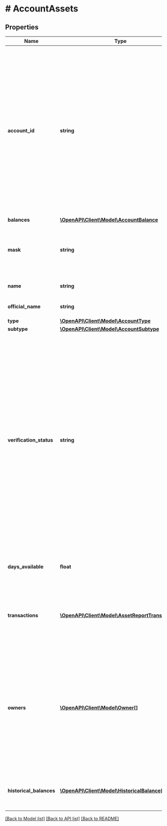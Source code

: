 # # AccountAssets

## Properties

Name | Type | Description | Notes
------------ | ------------- | ------------- | -------------
**account_id** | **string** | Plaid’s unique identifier for the account. This value will not change unless Plaid can&#39;t reconcile the account with the data returned by the financial institution. This may occur, for example, when the name of the account changes. If this happens a new &#x60;account_id&#x60; will be assigned to the account.  The &#x60;account_id&#x60; can also change if the &#x60;access_token&#x60; is deleted and the same credentials that were used to generate that &#x60;access_token&#x60; are used to generate a new &#x60;access_token&#x60; on a later date. In that case, the new &#x60;account_id&#x60; will be different from the old &#x60;account_id&#x60;.  If an account with a specific &#x60;account_id&#x60; disappears instead of changing, the account is likely closed. Closed accounts are not returned by the Plaid API.  Like all Plaid identifiers, the &#x60;account_id&#x60; is case sensitive. |
**balances** | [**\OpenAPI\Client\Model\AccountBalance**](AccountBalance.md) |  |
**mask** | **string** | The last 2-4 alphanumeric characters of an account&#39;s official account number. Note that the mask may be non-unique between an Item&#39;s accounts, and it may also not match the mask that the bank displays to the user. |
**name** | **string** | The name of the account, either assigned by the user or by the financial institution itself |
**official_name** | **string** | The official name of the account as given by the financial institution |
**type** | [**\OpenAPI\Client\Model\AccountType**](AccountType.md) |  |
**subtype** | [**\OpenAPI\Client\Model\AccountSubtype**](AccountSubtype.md) |  |
**verification_status** | **string** | The current verification status of an Auth Item initiated through Automated or Manual micro-deposits.  Returned for Auth Items only.  &#x60;pending_automatic_verification&#x60;: The Item is pending automatic verification  &#x60;pending_manual_verification&#x60;: The Item is pending manual micro-deposit verification. Items remain in this state until the user successfully verifies the two amounts.  &#x60;automatically_verified&#x60;: The Item has successfully been automatically verified   &#x60;manually_verified&#x60;: The Item has successfully been manually verified  &#x60;verification_expired&#x60;: Plaid was unable to automatically verify the deposit within 7 calendar days and will no longer attempt to validate the Item. Users may retry by submitting their information again through Link.  &#x60;verification_failed&#x60;: The Item failed manual micro-deposit verification because the user exhausted all 3 verification attempts. Users may retry by submitting their information again through Link. | [optional]
**days_available** | **float** | The duration of transaction history available for this Item, typically defined as the time since the date of the earliest transaction in that account. Only returned by Assets endpoints. |
**transactions** | [**\OpenAPI\Client\Model\AssetReportTransaction[]**](AssetReportTransaction.md) | Transaction history associated with the account. Only returned by Assets endpoints. Transaction history returned by endpoints such as &#x60;/transactions/get&#x60; or &#x60;/investments/transactions/get&#x60; will be returned in the top-level &#x60;transactions&#x60; field instead. |
**owners** | [**\OpenAPI\Client\Model\Owner[]**](Owner.md) | Data returned by the financial institution about the account owner or owners. Only returned by Identity or Assets endpoints. For business accounts, the name reported may be either the name of the individual or the name of the business, depending on the institution. Multiple owners on a single account will be represented in the same &#x60;owner&#x60; object, not in multiple owner objects within the array. In API versions 2018-05-22 and earlier, the &#x60;owners&#x60; object is not returned, and instead identity information is returned in the top level &#x60;identity&#x60; object. For more details, see [Plaid API versioning](https://plaid.com/docs/api/versioning/#version-2019-05-29) |
**historical_balances** | [**\OpenAPI\Client\Model\HistoricalBalance[]**](HistoricalBalance.md) | Calculated data about the historical balances on the account. Only returned by Assets endpoints and currently not supported by &#x60;brokerage&#x60; or &#x60;investment&#x60; accounts. |

[[Back to Model list]](../../README.md#models) [[Back to API list]](../../README.md#endpoints) [[Back to README]](../../README.md)
